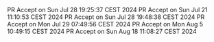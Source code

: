 PR Accept on Sun Jul 28 19:25:37 CEST 2024
PR Accept on Sun Jul 21 11:10:53 CEST 2024
PR Accept on Sun Jul 28 19:48:38 CEST 2024
PR Accept on Mon Jul 29 07:49:56 CEST 2024
PR Accept on Mon Aug  5 10:49:15 CEST 2024
PR Accept on Sun Aug 18 11:08:27 CEST 2024
